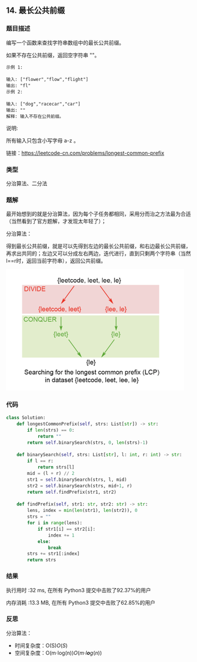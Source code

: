 ## 14. 最长公共前缀



### 题目描述

编写一个函数来查找字符串数组中的最长公共前缀。

如果不存在公共前缀，返回空字符串 ""。

```
示例 1:

输入: ["flower","flow","flight"]
输出: "fl"
示例 2:

输入: ["dog","racecar","car"]
输出: ""
解释: 输入不存在公共前缀。

```

说明:

所有输入只包含小写字母 a-z 。

链接：https://leetcode-cn.com/problems/longest-common-prefix



### 类型

分治算法、二分法



### 题解

最开始想到的就是分治算法，因为每个子任务都相同，采用分而治之方法最为合适（当然看到了官方题解，才发现太年轻了）；

分治算法：

得到最长公共前缀，就是可以先得到左边的最长公共前缀，和右边最长公共前缀，再求出共同的；左边又可以分成左右两边，迭代进行，直到只剩两个字符串（当然l==r时，返回当前字符串），返回公共前缀。

<img src="../images/1.png" style="zoom:67%;" />

### 代码

```python
class Solution:
    def longestCommonPrefix(self, strs: List[str]) -> str:
    	if len(strs) == 0:
    		return ""
    	return self.binarySearch(strs, 0, len(strs)-1)

    def binarySearch(self, strs: List[str], l: int, r: int) -> str:
    	if l == r:
    		return strs[l]
    	mid = (l + r) // 2
    	str1 = self.binarySearch(strs, l, mid)
    	str2 = self.binarySearch(strs, mid+1, r)
    	return self.findPrefix(str1, str2)

    def findPrefix(self, str1: str, str2: str) -> str:
    	lens, index = min(len(str1), len(str2)), 0
    	strs = ""
    	for i in range(lens):
    		if str1[i] == str2[i]:
    			index += 1
    		else:
    			break
    	strs += str1[:index]
    	return strs
```



### 结果

执行用时 :32 ms, 在所有 Python3 提交中击败了92.37%的用户

内存消耗 :13.3 MB, 在所有 Python3 提交中击败了62.85%的用户



### 反思

分治算法：

- 时间复杂度：O(S)*O*(*S*)
- 空间复杂度：O(m⋅log(n))*O*(*m*⋅*l**o**g*(*n*))

